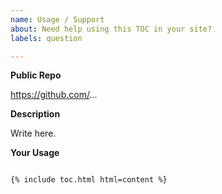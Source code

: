 ```yaml
---
name: Usage / Support
about: Need help using this TOC in your site?
labels: question

---
```


**Public Repo**

<!--
  If we can clone your code and test things out before recommending them to,
  that'd be awesome! As long as it's public (GitHub, Gitlab, Bitbucket, your
  own host), they're all fine.
-->

https://github.com/...

**Description**

<!--
  What are you trying to achieve?
-->

Write here.

**Your Usage**

<!--
  How are you currently using the TOC include and how does the rest of your code look like?
-->

```markdown

```

```twig
{% include toc.html html=content %}
```
